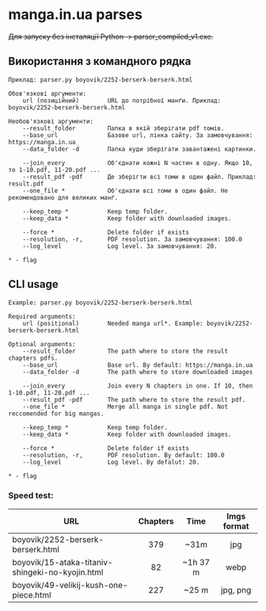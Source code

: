 # manga.in.ua parses

~~Для запуску без інсталяції Python -> parser_compiled_v1.exe.~~
## Використання з командного рядка

```
Приклад: parser.py boyovik/2252-berserk-berserk.html

Обов'язкові аргументи:
    url (позиційний)        URL до потрібної манґи. Приклад: boyovik/2252-berserk-berserk.html

Необов'язкові аргументи:
    --result_folder         Папка в якій зберігати pdf томів.
    --base_url              Базове url, лінка сайту. За замовчування: https://manga.in.ua
    --data_folder -d        Папка куди зберігати завантажені картинки.
    
    --join_every            Об'єднати кожні N частин в одну. Якщо 10, то 1-10.pdf, 11-20.pdf ...
    --result_pdf -pdf       Де зберігти всі томи в один файл. Приклад: result.pdf
    --one_file *            Об'єднати всі томи в один файл. Не рекомендовано для великих манґ.
    
    --keep_temp *           Keep temp folder.
    --keep_data *           Keep folder with downloaded images.
    
    --force *               Delete folder if exists 
    --resolution, -r,       PDF resolution. За замовчування: 100.0
    --log_level             Log level. За замовчування: 20.

* - flag
```

## CLI usage
```
Example: parser.py boyovik/2252-berserk-berserk.html

Required arguments:
    url (positional)        Needed manga url*. Example: boyovik/2252-berserk-berserk.html

Optional arguments:
    --result_folder         The path where to store the result chapters pdfs.
    --base_url              Base url. By default: https://manga.in.ua
    --data_folder -d        The path where to store downloaded images
    
    --join_every            Join every N chapters in one. If 10, then 1-10.pdf, 11-20.pdf ...
    --result_pdf -pdf       The path where to store the result pdf.
    --one_file *            Merge all manga in single pdf. Not reccomended for big mangas.
    
    --keep_temp *           Keep temp folder.
    --keep_data *           Keep folder with downloaded images.
    
    --force *               Delete folder if exists 
    --resolution, -r,       PDF resolution. By default: 100.0
    --log_level             Log level. By defalut: 20.

* - flag
```
### Speed test:

| URL                                              | Chapters |   Time   | Imgs format |
|--------------------------------------------------|:--------:|:--------:|:-----------:|
| boyovik/2252-berserk-berserk.html                |   379    |   ~31m   |     jpg     |
| boyovik/15-ataka-titaniv-shingeki-no-kyojin.html |    82    | ~1h 37 m |    webp     |
| boyovik/49-velikij-kush-one-piece.html           |   227    |  ~25 m   |  jpg, png   |
